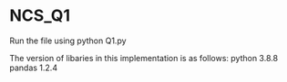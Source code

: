 # NCS_Q1
Run the file using 
python Q1.py

The version of libaries in this implementation is as follows:
python 3.8.8
pandas 1.2.4
